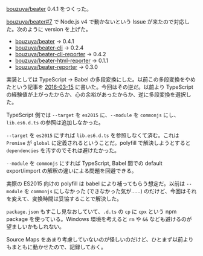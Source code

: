 [bouzuya/beater][] 0.4.1 をつくった。

[bouzuya/beater#7](https://github.com/bouzuya/beater/issues/7) で Node.js v4 で動かないという Issue が来たので対応した。次のように version を上げた。

- [bouzuya/beater][] -> 0.4.1
- [bouzuya/beater-cli][] -> 0.2.4
- [bouzuya/beater-cli-reporter][] -> 0.4.2
- [bouzuya/beater-html-reporter][] -> 0.1.1
- [bouzuya/beater-reporter][] -> 0.3.0

実装としては TypeScript -> Babel の多段変換にした。以前この多段変換をやめたという記事を [2016-03-15][] に書いた。今回はその逆だ。以前より TypeScript の経験値が上がったからか、心の余裕があったからか、逆に多段変換を選択した。

TypeScript 側では `--target` を `es2015` に、`--module` を `commonjs` にし、`lib.es6.d.ts` の参照は追加しなかった。

`--target` を `es2015` にすれば `lib.es6.d.ts` を参照しなくて済む。これは `Promise` が `global` に定義されるということだ。polyfill で解決しようとすると `dependencies` を汚すのでそれは避けたかった。

`--module` を `commonjs` にすれば TypeScript, Babel 間での default export/import の解釈の違いによる問題を回避できる。

実際の ES2015 向けの polyfill は babel により補ってもらう想定だ。以前は `--module` を `commonjs` にしなかった (できなかった気が……) のだけど、今回はそれを変えて、変換時間は妥協することで解決した。

`package.json` もすこし見なおしていて、`.d.ts` の `cp` に `cpx` という npm package を使っている。Windows 環境を考えると `rm` や `&&` なども避けるのが望ましいかもしれない。

Source Maps をあまり考慮していないのが怪しいのだけど、ひとまず以前よりもまともに動かせたので、記録しておく。

[2016-03-15]: https://blog.bouzuya.net/2016/03/15/
[bouzuya/beater-cli-reporter]: https://github.com/bouzuya/beater-cli-reporter
[bouzuya/beater-cli]: https://github.com/bouzuya/beater-cli
[bouzuya/beater-html-reporter]: https://github.com/bouzuya/beater-html-reporter
[bouzuya/beater-reporter]: https://github.com/bouzuya/beater-reporter
[bouzuya/beater]: https://github.com/bouzuya/beater
